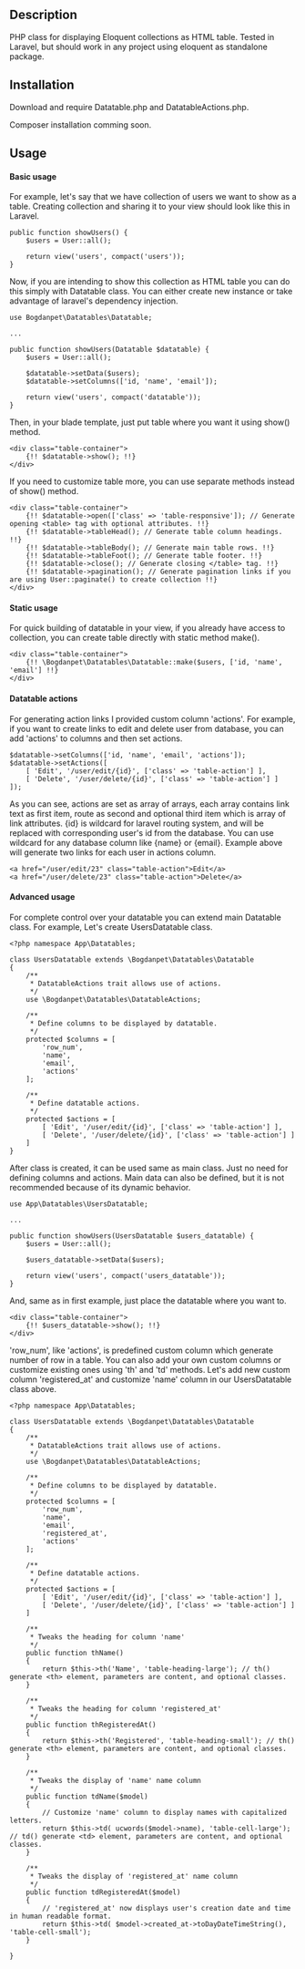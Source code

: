 ## Description
PHP class for displaying Eloquent collections as HTML table. Tested in Laravel, but should work in any project using eloquent as standalone package.
## Installation
Download and require Datatable.php and DatatableActions.php.

Composer installation comming soon.
## Usage
#### Basic usage
For example, let's say that we have collection of users we want to show as a table. Creating collection and sharing it to your view should look like this in Laravel.
```
public function showUsers() {
    $users = User::all();

    return view('users', compact('users'));
}
```
Now, if you are intending to show this collection as HTML table you can do this simply with Datatable class. You can either create new instance or take advantage of laravel's dependency injection.
```
use Bogdanpet\Datatables\Datatable;

...

public function showUsers(Datatable $datatable) {
    $users = User::all();
    
    $datatable->setData($users);
    $datatable->setColumns(['id, 'name', 'email']);

    return view('users', compact('datatable'));
}
```
Then, in your blade template, just put table where you want it using show() method.
```
<div class="table-container">
    {!! $datatable->show(); !!}
</div>
```
If you need to customize table more, you can use separate methods instead of show() method.
```
<div class="table-container">
    {!! $datatable->open(['class' => 'table-responsive']); // Generate opening <table> tag with optional attributes. !!}
    {!! $datatable->tableHead(); // Generate table column headings. !!}
    {!! $datatable->tableBody(); // Generate main table rows. !!}
    {!! $datatable->tableFoot(); // Generate table footer. !!}
    {!! $datatable->close(); // Generate closing </table> tag. !!}
    {!! $datatable->pagination(); // Generate pagination links if you are using User::paginate() to create collection !!}
</div>
```
#### Static usage
For quick building of datatable in your view, if you already have access to collection, you can create table directly with static method make().
```
<div class="table-container">
    {!! \Bogdanpet\Datatables\Datatable::make($users, ['id, 'name', 'email'] !!}
</div>
```
#### Datatable actions
For generating action links I provided custom column 'actions'. For example, if you want to create links to edit and delete user from database, you can add 'actions' to columns and then set actions.
```
$datatable->setColumns(['id, 'name', 'email', 'actions']);
$datatable->setActions([
    [ 'Edit', '/user/edit/{id}', ['class' => 'table-action'] ],
    [ 'Delete', '/user/delete/{id}', ['class' => 'table-action'] ]
]);
```
As you can see, actions are set as array of arrays, each array contains link text as first item, route as second and optional third item which is array of link attributes.
{id} is wildcard for laravel routing system, and will be replaced with corresponding user's id from the database. You can use wildcard for any database column like {name} or {email}.
Example above will generate two links for each user in actions column.
```
<a href="/user/edit/23" class="table-action">Edit</a>
<a href="/user/delete/23" class="table-action">Delete</a>
```
#### Advanced usage
For complete control over your datatable you can extend main Datatable class. For example, Let's create UsersDatatable class.
```
<?php namespace App\Datatables;

class UsersDatatable extends \Bogdanpet\Datatables\Datatable
{
    /**
     * DatatableActions trait allows use of actions.
     */
    use \Bogdanpet\Datatables\DatatableActions;

    /**
     * Define columns to be displayed by datatable.
     */
    protected $columns = [
        'row_num',
        'name',
        'email',
        'actions'
    ];
    
    /**
     * Define datatable actions.
     */
    protected $actions = [
        [ 'Edit', '/user/edit/{id}', ['class' => 'table-action'] ],
        [ 'Delete', '/user/delete/{id}', ['class' => 'table-action'] ]
    ]
}
```
After class is created, it can be used same as main class. Just no need for defining columns and actions. Main data can also be defined, but it is not recommended because of its dynamic behavior.
```
use App\Datatables\UsersDatatable;

...

public function showUsers(UsersDatatable $users_datatable) {
    $users = User::all();
    
    $users_datatable->setData($users);

    return view('users', compact('users_datatable'));
}
```
And, same as in first example, just place the datatable where you want to.
```
<div class="table-container">
    {!! $users_datatable->show(); !!}
</div>
```
'row_num', like 'actions', is predefined custom column which generate number of row in a table. You can also add your own custom columns or customize existing ones using 'th' and 'td' methods. Let's add new custom column 'registered_at' and customize 'name' column in our UsersDatatable class above.
```
<?php namespace App\Datatables;

class UsersDatatable extends \Bogdanpet\Datatables\Datatable
{
    /**
     * DatatableActions trait allows use of actions.
     */
    use \Bogdanpet\Datatables\DatatableActions;

    /**
     * Define columns to be displayed by datatable.
     */
    protected $columns = [
        'row_num',
        'name',
        'email',
        'registered_at',
        'actions'
    ];
    
    /**
     * Define datatable actions.
     */
    protected $actions = [
        [ 'Edit', '/user/edit/{id}', ['class' => 'table-action'] ],
        [ 'Delete', '/user/delete/{id}', ['class' => 'table-action'] ]
    ]
    
    /**
     * Tweaks the heading for column 'name'
     */
    public function thName()
    {
        return $this->th('Name', 'table-heading-large'); // th() generate <th> element, parameters are content, and optional classes.
    }
    
    /**
     * Tweaks the heading for column 'registered_at'
     */
    public function thRegisteredAt()
    {
        return $this->th('Registered', 'table-heading-small'); // th() generate <th> element, parameters are content, and optional classes.
    }
    
    /**
     * Tweaks the display of 'name' name column
     */
    public function tdName($model)
    {
        // Customize 'name' column to display names with capitalized letters.
        return $this->td( ucwords($model->name), 'table-cell-large'); // td() generate <td> element, parameters are content, and optional classes.
    }
    
    /**
     * Tweaks the display of 'registered_at' name column
     */
    public function tdRegisteredAt($model)
    {
        // 'registered_at' now displays user's creation date and time in human readable format.
        return $this->td( $model->created_at->toDayDateTimeString(), 'table-cell-small');
    }
    
}
```
